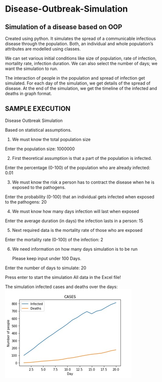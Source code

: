 # Disease-Outbreak-Simulation
## Simulation of a disease based on OOP

Created using python. It simulates the spread of a communicable infectious disease through the population. Both, an individual and whole population’s attributes are modelled using classes.

We can set various initial conditions like size of population, rate of infection, mortality rate, infection duration. We can also select the number of days; we want the simulation to run.

The interaction of people in the population and spread of infection get simulated. For each day of the simulation, we get details of the spread of disease.
At the end of the simulation, we get the timeline of the infected and deaths in graph format.


## SAMPLE EXECUTION

Disease Outbreak Simulation

Based on statistical assumptions.
1. We must know the total population size

Enter the population size: 1000000

2. First theoretical assumption is that a part of the population is infected.

Enter the percentage (0-100) of the population who are already infected: 0.01

3. We must know the risk a person has to contract the disease when he is exposed to the pathogens.

Enter the probability (0-100) that an individual gets infected when exposed to the pathogens: 20

4. We must know how many days infection will last when exposed

Enter the average duration (in days) the infection lasts in a person: 15

5. Next required data is the mortality rate of those who are exposed

Enter the mortality rate (0-100) of the infection: 2

6. We need information on how many days simulation is to be run

   Please keep input under 100 Days.

Enter the number of days to simulate: 20


Press enter to start the simulation
All data in the Excel file!

The simulation infected cases and deaths over the days:
<img align="left" src="https://github.com/prateekmaj21/Disease-Outbreak-Simulation/blob/main/Graph.jpg">
